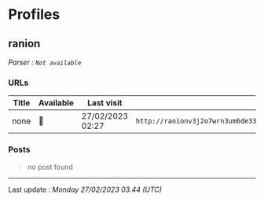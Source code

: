 # Profiles

## **ranion**


_Parser : `Not available`_

### URLs
| Title | Available | Last visit | fqdn | Screenshot 
|---|---|---|---|---|
| none | 🔴 | 27/02/2023 02:27 | `http://ranionv3j2o7wrn3um6de33eccbchhg32mkgnnoi72enkpp7jc25h3ad.onion` | <a href="https://www.ransomware.live/screenshots/ranionv3j2o7wrn3um6de33eccbchhg32mkgnnoi72enkpp7jc25h3ad-onion.png" target=_blank>📸</a> | 

### Posts

> no post found


 --- 


Last update : _Monday 27/02/2023 03.44 (UTC)_
